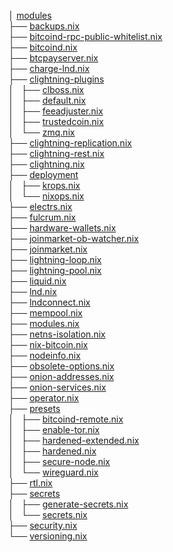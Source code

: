 
│ [modules](.)		  
├── [backups.nix](backups.nix)		  
├── [bitcoind-rpc-public-whitelist.nix](bitcoind-rpc-public-whitelist.nix)		  
├── [bitcoind.nix](bitcoind.nix)	  
├── [btcpayserver.nix](btcpayserver.nix)	  
├── [charge-lnd.nix](charge-lnd.nix)		  
├── [clightning-plugins](clightning-plugins)		  
│   ├── [clboss.nix](clightning-plugins/clboss.nix)		    
│   ├── [default.nix](clightning-plugins/default.nix)		  
│   ├── [feeadjuster.nix](clightning-plugins/feeadjuster.nix)	  
│   ├── [trustedcoin.nix](clightning-plugins/trustedcoin.nix)	  
│   └── [zmq.nix](clightning-plugins/zmq.nix)		  
├── [clightning-replication.nix](clightning-replication.nix)		  
├── [clightning-rest.nix](clightning-rest.nix	)	  
├── [clightning.nix](clightning.nix)		  
├── [deployment](deployment)		  
│   ├── [krops.nix](deployment/krops.nix)		  
│   └── [nixops.nix](deployment/nixops.nix)		  
├── [electrs.nix](electrs.nix)		  
├── [fulcrum.nix](fulcrum.nix)		  
├── [hardware-wallets.nix](hardware-wallets.nix)		  
├── [joinmarket-ob-watcher.nix](joinmarket-ob-watcher.nix)		  
├── [joinmarket.nix](joinmarket.nix)		  
├── [lightning-loop.nix](lightning-loop.nix)		  
├── [lightning-pool.nix](lightning-pool.nix)		  
├── [liquid.nix](liquid.nix)		  
├── [lnd.nix](lnd.nix)		  
├── [lndconnect.nix](lndconnect.nix)		  
├── [mempool.nix](mempool.nix)		  
├── [modules.nix](modules.nix)		  
├── [netns-isolation.nix](netns-isolation.nix)	  
├── [nix-bitcoin.nix](nix-bitcoin.nix)	  
├── [nodeinfo.nix](nodeinfo.nix)	  
├── [obsolete-options.nix](obsolete-options.nix)	  	  
├── [onion-addresses.nix](onion-addresses.nix)		    
├── [onion-services.nix](onion-services.nix)		  
├── [operator.nix](operator.nix)	  
├── [presets](presets)		    
│   ├── [bitcoind-remote.nix](presets/bitcoind-remote.nix)		
│   ├── [enable-tor.nix](presets/enable-tor.nix)		  
│   ├── [hardened-extended.nix](presets/hardened-extended.nix)	  
│   ├── [hardened.nix](presets/hardened.nix)		  
│   ├── [secure-node.nix](presets/secure-node.nix	)	  
│   └── [wireguard.nix](presets/wireguard.nix)		  
├── [rtl.nix](rtl.nix)		  
├── [secrets](secrets)		  
│   ├── [generate-secrets.nix](secrets/generate-secrets.nix)		  
│   └── [secrets.nix](secrets/secrets.nix)		
├── [security.nix](security.nix)	  
└── [versioning.nix](versioning.nix)		  
